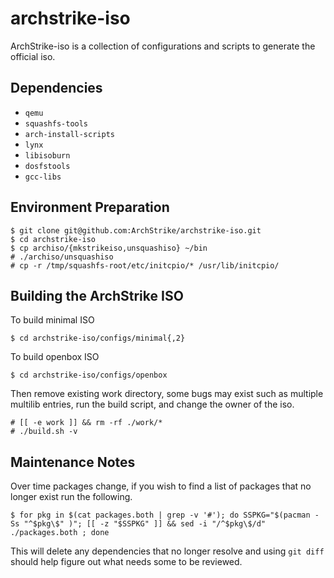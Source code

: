 archstrike-iso
===============
ArchStrike-iso is a collection of configurations and scripts to generate the official iso.    

Dependencies
------------
 * `qemu`
 * `squashfs-tools`
 * `arch-install-scripts`
 * `lynx`
 * `libisoburn`
 * `dosfstools`
 * `gcc-libs`

Environment Preparation
-----------------------
```shell
$ git clone git@github.com:ArchStrike/archstrike-iso.git
$ cd archstrike-iso
$ cp archiso/{mkstrikeiso,unsquashiso} ~/bin
# ./archiso/unsquashiso
# cp -r /tmp/squashfs-root/etc/initcpio/* /usr/lib/initcpio/
```

Building the ArchStrike ISO
---------------------------
To build minimal ISO
```shell
$ cd archstrike-iso/configs/minimal{,2}
```
To build openbox ISO
```shell
$ cd archstrike-iso/configs/openbox
```
Then remove existing work directory, some bugs may exist such as multiple multilib entries,
run the build script, and change the owner of the iso.
```
# [[ -e work ]] && rm -rf ./work/*
# ./build.sh -v
```

Maintenance Notes
-----------------
Over time packages change, if you wish to find a list of packages that no longer exist run the following.
```
$ for pkg in $(cat packages.both | grep -v '#'); do SSPKG="$(pacman -Ss "^$pkg\$" )"; [[ -z "$SSPKG" ]] && sed -i "/^$pkg\$/d" ./packages.both ; done
```
This will delete any dependencies that no longer resolve and using `git diff` should help figure out what needs some to be reviewed.
